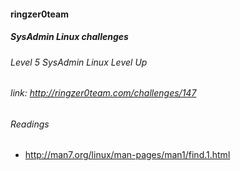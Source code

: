 #### ringzer0team
##### SysAdmin Linux challenges
###### Level 5 SysAdmin Linux Level Up
###### link: http://ringzer0team.com/challenges/147

###### Readings  
* http://man7.org/linux/man-pages/man1/find.1.html
